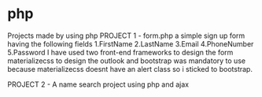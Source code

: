 # php
Projects made by using php
    PROJECT 1 - form.php
          a simple sign up form having the following fields
          1.FirstName
          2.LastName
          3.Email
          4.PhoneNumber
          5.Password
          I have used two front-end frameworks to design the form materializecss to design the outlook and bootstrap was mandatory to use because materializecss            doesnt have 
          an alert class so i sticked to bootstrap.
          
   PROJECT 2 - A name search project using php and ajax

